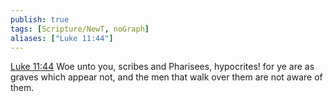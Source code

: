 ```yaml
---
publish: true
tags: [Scripture/NewT, noGraph]
aliases: ["Luke 11:44"]
---
```

[Luke 11:44](https://churchofjesuschrist.org/study/scriptures/nt/luke/11?lang=eng&id=p44#p44) Woe unto you, scribes and Pharisees, hypocrites! for ye are as graves which appear not, and the men that walk over them are not aware of them.
